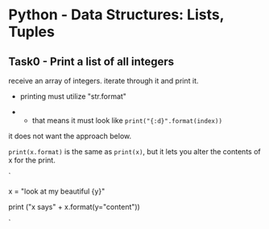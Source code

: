 # Python - Data Structures: Lists, Tuples

## Task0 - Print a list of all integers

receive an array of integers. iterate through it and print it.

- printing must utilize "str.format"

- - that means it must look like `print("{:d}".format(index))`

it does not want the approach below.

`print(x.format)` is the same as `print(x)`, but it lets you alter the contents of x for the print.


`

x = "look at my beautiful {y}"

print ("x says" + x.format(y="content"))

`
